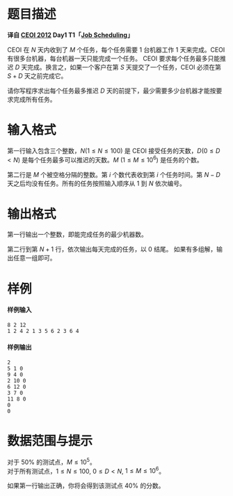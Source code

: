 
# 题目描述

**译自 [CEOI 2012](http://ceoi2012.elte.hu/contest/tasks/) Day1 T1「[Job Scheduling](http://ceoi2012.elte.hu/download/Tasks/1_jobs.pdf)」**

CEOI 在 $N$ 天内收到了 $M$ 个任务，每个任务需要 1 台机器工作 1 天来完成。CEOI 有很多台机器，每台机器一天只能完成一个任务。
CEOI 要求每个任务最多只能推迟 $D$ 天完成。换言之，如果一个客户在第 $S$ 天提交了一个任务，CEOI 必须在第 $S+D$ 天之前完成它。

请你写程序求出每个任务最多推迟 $D$ 天的前提下，最少需要多少台机器才能按要求完成所有任务。

# 输入格式

第一行输入包含三个整数，$N(1\leq N\leq100)$ 是 CEOI 接受任务的天数，$D(0\leq D<N)$ 是每个任务最多可以推迟的天数。$M$ $(1 \leq M \leq 10^6)$ 是任务的个数。

第二行是 $M$ 个被空格分隔的整数。第 $i$ 个数代表收到第 $i$ 个任务时间。第 $N-D$ 天之后均没有任务。所有的任务按照输入顺序从 $1$ 到 $N$ 依次编号。

# 输出格式

第一行输出一个整数，即能完成任务的最少机器数。

第二行到第 $N+1$ 行，依次输出每天完成的任务，以 $0$ 结尾。
如果有多组解，输出任意一组即可。


# 样例

#### 样例输入
```plain
8 2 12 
1 2 4 2 1 3 5 6 2 3 6 4
```

#### 样例输出
```plain
2
5 1 0
9 4 0
2 10 0
6 12 0
3 7 0
11 8 0
0
0
```

# 数据范围与提示

对于 $50\%$ 的测试点，$M ≤ 10^5$。  
对于所有测试点，$1\leq N\leq100,$ $0\leq D<N,$ $1 \leq M \leq 10^6$。

如果第一行输出正确，你将会得到该测试点 $40\%$ 的分数。

